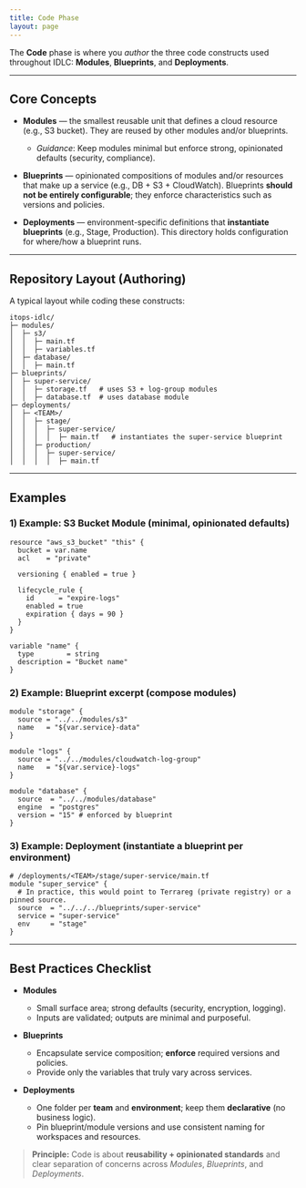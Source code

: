 ```yaml
---
title: Code Phase
layout: page
---
```


The **Code** phase is where you *author* the three code constructs used throughout IDLC: **Modules**, **Blueprints**, and **Deployments**.

---

## Core Concepts

- **Modules** — the smallest reusable unit that defines a cloud resource (e.g., S3 bucket). They are reused by other modules and/or blueprints.
  - *Guidance*: Keep modules minimal but enforce strong, opinionated defaults (security, compliance).

- **Blueprints** — opinionated compositions of modules and/or resources that make up a service (e.g., DB + S3 + CloudWatch). Blueprints **should not be entirely configurable**; they enforce characteristics such as versions and policies.

- **Deployments** — environment-specific definitions that **instantiate blueprints** (e.g., Stage, Production). This directory holds configuration for where/how a blueprint runs.

---

## Repository Layout (Authoring)
A typical layout while coding these constructs:

```
itops-idlc/
├─ modules/
│  ├─ s3/
│  │  ├─ main.tf
│  │  ├─ variables.tf
│  ├─ database/
│  │  ├─ main.tf
├─ blueprints/
│  ├─ super-service/
│  │  ├─ storage.tf   # uses S3 + log-group modules
│  │  ├─ database.tf  # uses database module
├─ deployments/
│  ├─ <TEAM>/
│  │  ├─ stage/
│  │  │  ├─ super-service/
│  │  │  │  ├─ main.tf   # instantiates the super-service blueprint
│  │  ├─ production/
│  │  │  ├─ super-service/
│  │  │  │  ├─ main.tf
```

---

## Examples

### 1) Example: S3 Bucket Module (minimal, opinionated defaults)
```hcl
resource "aws_s3_bucket" "this" {
  bucket = var.name
  acl    = "private"

  versioning { enabled = true }

  lifecycle_rule {
    id      = "expire-logs"
    enabled = true
    expiration { days = 90 }
  }
}

variable "name" {
  type        = string
  description = "Bucket name"
}
```

### 2) Example: Blueprint excerpt (compose modules)
```hcl
module "storage" {
  source = "../../modules/s3"
  name   = "${var.service}-data"
}

module "logs" {
  source = "../../modules/cloudwatch-log-group"
  name   = "${var.service}-logs"
}

module "database" {
  source  = "../../modules/database"
  engine  = "postgres"
  version = "15" # enforced by blueprint
}
```

### 3) Example: Deployment (instantiate a blueprint per environment)
```hcl
# /deployments/<TEAM>/stage/super-service/main.tf
module "super_service" {
  # In practice, this would point to Terrareg (private registry) or a pinned source.
  source  = "../../../blueprints/super-service"
  service = "super-service"
  env     = "stage"
}
```

---

## Best Practices Checklist

- **Modules**
  - Small surface area; strong defaults (security, encryption, logging).
  - Inputs are validated; outputs are minimal and purposeful.

- **Blueprints**
  - Encapsulate service composition; **enforce** required versions and policies.
  - Provide only the variables that truly vary across services.

- **Deployments**
  - One folder per **team** and **environment**; keep them **declarative** (no business logic).
  - Pin blueprint/module versions and use consistent naming for workspaces and resources.

> **Principle:** Code is about **reusability + opinionated standards** and clear separation of concerns across *Modules*, *Blueprints*, and *Deployments*.
